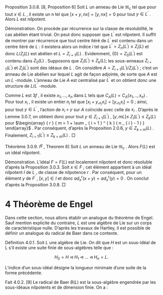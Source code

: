 Proposition 3.0.8. [8, Proposition 6] Soit $L$ un anneau de Lie ${ \mathfrak { M } } _ { c }$ tel que pour tout $x \in L$ , il existe un n tel que $[ x + y , n x ] = [ y , n x ] = 0$ pour tout $y \in L ^ { \prime }$ . Alors $L$ est nilpotent.  

Démonstration. On procède par récurrence sur la classe de résolubilité, le cas abélien étant trivial. On peut donc supposer que $L ^ { \prime }$ est nilpotent. Il suffit de montrer par récurrence que tout centre itéré de $L ^ { \prime }$ est contenu dans un centre itéré de $L$ : il existera alors un indice $i$ tel que $L ^ { \prime } = Z _ { n } ( L ^ { \prime } ) \le Z _ { i } ( L )$ et donc $L / Z _ { i } ( L )$ est abélien et $L = Z _ { i + 1 } ( L )$ . Evidemment, $\{ 0 \} = Z _ { 0 } ( L ^ { \prime } )$ est contenu dans $Z _ { 0 } ( L )$ . Supposons que $Z _ { i } ( L ^ { \prime } ) \leq Z _ { k } ( L ) ;$ les sous-anneaux $Z _ { i + 1 } ( L ^ { \prime } )$ et $Z _ { i } ( L ^ { \prime } )$ sont des idéaux de $L$ . On considère $A = Z _ { i + 1 } ( L ^ { \prime } ) / Z _ { i } ( L ^ { \prime } )$ ; c’est un anneau de Lie abélien sur lequel $L$ agit de façon adjointe, de sorte que $A$ est un $L$ -module. L’anneau de Lie $A$ est centralisé par $L ^ { \prime }$ et on obtient donc une structure de $L / L ^ { \prime }$ -module.  

Comme $L$ est $3 f$ , il existe $x _ { 1 } , . . . , x _ { n }$ dans $L$ tels que $C _ { A } ( L ) = C _ { A } ( x _ { 1 } , . . , x _ { n } )$ . Pour tout $x _ { i }$ , il existe un entier $n _ { i }$ tel que $[ x _ { i } + y , _ { n _ { i } } x _ { i } ] = [ y , _ { n _ { i } } x _ { i } ] = 0$ ; ainsi, pour tout $y \in L ^ { \prime }$ , l’action de $x _ { i } + y$ sur $A$ coïncide avec celle de $x _ { i }$ . D’après le Lemme 3.0.7, on obtient donc pour tout $y \in Z _ { i + 1 } ( L ^ { \prime } )$ , $[ y , m L ] \leq$ $Z _ { i } ( L ^ { \prime } ) \leq Z _ { k } ( L )$ pour $\begin{array} { r } { m = 1 + \sum _ { i = 1 } ^ { k } ( n _ { i } - 1 ) } \end{array}$ . Par conséquent, d’après la Proposition 2.0.6, $y \in Z _ { k + m } ( L )$ . Finalement, $Z _ { i + 1 } ( L ^ { \prime } ) \leq Z _ { k + m } ( L )$ . □  

Théorème 3.0.9. $I ^ { g }$ , Theorem 8] Soit $L$ un anneau de Lie ${ \mathfrak { M } } _ { c }$ . Alors $F ( L )$ est un idéal nilpotent.  

Démonstration. L’idéal $F = F ( L )$ est localement nilpotent et donc résoluble d’après la Proposition 3.0.3. Soit $x \in F$ ; cet élément appartient à un idéal nilpotent $I$ de $L$ , de classe de nilpotence $r$ . Par conséquent, pour un élément $y$ de $F ^ { \prime }$ , $[ x , y ] \in I$ et donc $a d _ { x } ^ { r } ( x + y ) = a d _ { x } ^ { r } ( y ) = 0$ . On conclut d’après la Proposition 3.0.8. □  

# 4 Théorème de Engel  

Dans cette section, nous allons établir un analogue du théorème de Engel. Sauf mention explicite du contraire, $L$ est une algèbre de Lie sur un corps de caractéristique nulle. D’après les travaux de Hartley, il est possible de définir un analogue du radical de Baer dans ce contexte.  

Définition 4.0.1. Soit $L$ une algèbre de Lie. On dit que $H$ est un sous-idéal de L s’il existe une suite finie de sous-algèbres telle que :  

$$
H _ { 0 } = H \triangleleft H _ { 1 } \triangleleft \ldots \triangleleft H _ { n } = L .
$$  

L’indice d’un sous-idéal désigne la longueur minimale d’une suite de la forme précédente.  

Fait 4.0.2. [9] Le radical de Baer $B ( L )$ est la sous-algèbre engendrée par les sous-idéaux nilpotents et de dimension finie. On a :  